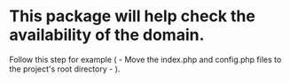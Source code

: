 # This package will help check the availability of the domain.
Follow this step for example ( - Move the index.php and config.php files to the project's root directory - ).
